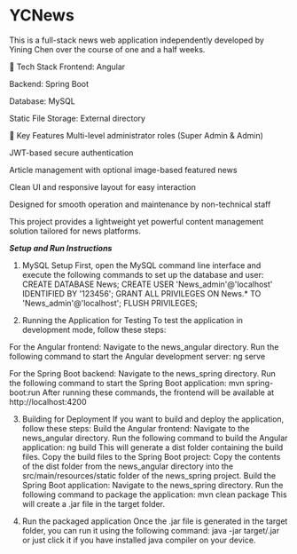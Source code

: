 # YCNews
This is a full-stack news web application independently developed by Yining Chen over the course of one and a half weeks.

🔧 Tech Stack
Frontend: Angular

Backend: Spring Boot

Database: MySQL

Static File Storage: External directory 

🌟 Key Features
Multi-level administrator roles (Super Admin & Admin)

JWT-based secure authentication

Article management with optional image-based featured news

Clean UI and responsive layout for easy interaction

Designed for smooth operation and maintenance by non-technical staff

This project provides a lightweight yet powerful content management solution tailored for news platforms.

***Setup and Run Instructions***
1. MySQL Setup
First, open the MySQL command line interface and execute the following commands to set up the database and user:
CREATE DATABASE News;
CREATE USER 'News_admin'@'localhost' IDENTIFIED BY '123456';
GRANT ALL PRIVILEGES ON News.* TO 'News_admin'@'localhost';
FLUSH PRIVILEGES;

2. Running the Application for Testing
To test the application in development mode, follow these steps:

For the Angular frontend:
Navigate to the news_angular directory.
Run the following command to start the Angular development server:
ng serve

For the Spring Boot backend:
Navigate to the news_spring directory.
Run the following command to start the Spring Boot application:
mvn spring-boot:run
After running these commands, the frontend will be available at http://localhost:4200

3. Building for Deployment
If you want to build and deploy the application, follow these steps:
Build the Angular frontend:
Navigate to the news_angular directory.
Run the following command to build the Angular application:
ng build
This will generate a dist folder containing the build files.
Copy the build files to the Spring Boot project:
Copy the contents of the dist folder from the news_angular directory into the src/main/resources/static folder of the news_spring project.
Build the Spring Boot application:
Navigate to the news_spring directory.
Run the following command to package the application:
mvn clean package
This will create a .jar file in the target folder.

4. Run the packaged application
Once the .jar file is generated in the target folder, you can run it using the following command:
java -jar target/<your-jar-file-name>.jar
or just click it if you have installed java compiler on your device.

